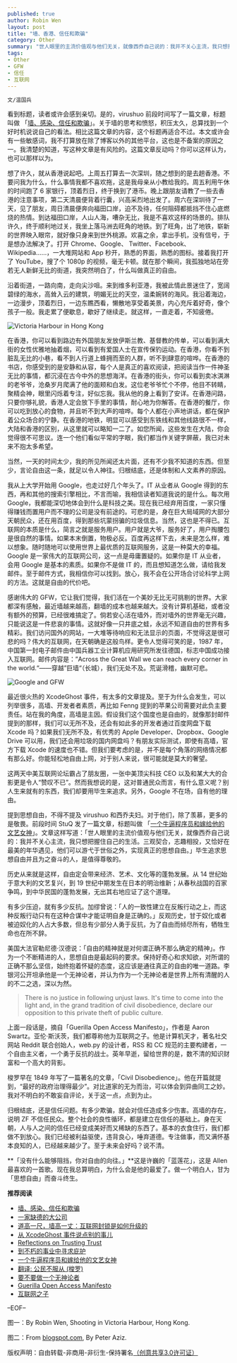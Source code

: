 ```yaml
---
published: true
author: Robin Wen
layout: post
title: "墙、香港、信任和欺骗"
category: Other
summary: "世人眼里的主流价值观与他们无关，就像西乔自己说的：我并不关心主流，我只想把握住自己的生活。三观契合，志趣相投，又恰好在最美的年华遇见，他们可以游弋于世俗之外，实现真正的思想自由。美国大法官勒尼德·汉德说：「自由的精神就是对何谓正确不那么确定的精神」。作为一个不断精进的人，思想自由是最起码的要求。保持好奇心和求知欲，对所谓的正确不那么坚信，始终抱着怀疑的态度，这应该是通往真正的自由的唯一道路。李银河公开坦承他是一个无神论者，并认为作为一个无神论者是世界上所有清醒的人的不二之选，深以为然。"
tags:
- Other
- GFW
- 信任
- 互联网
---
```


`文/温国兵`

看到标题，读者或许会感到亲切。是的，virushuo 前段时间写了一篇文章，标题叫做 「[墙、感染、信任和欺骗](http://mp.weixin.qq.com/s?__biz=MjM5MTE4Nzk1NA==&mid=209128120&idx=1&sn=f735996fe4c92bb91a1cb4808a5a7722&scene=2&srcid=09210n7flsORd0TnYWDiHRS3&from=timeline&isappinstalled=0)」。关于墙的思考和愤怒，积压太久，总算找到一个好时机说说自己的看法。相比这篇文章的内容，这个标题再适合不过。本文或许会有一些敏感词，我不打算放在除了博客以外的其他平台，这也是不备案的原因之一。我清楚的知道，写这种文章是有风险的。这篇文章反动吗？你可以这样认为，也可以那样以为。

想了许久，就从香港说起吧。上周五打算去一次深圳，随之想到的是去趟香港。不要问我为什么，什么事情我都不喜欢拖，这是我母亲从小教给我的。周五利用午休的时间跑了 6 家银行，顶着烈日，终于换到了港币。晚上跟朋友请教了一些去香港的注意事项，第二天清晨便背着行囊，兴高采烈地出发了。周六在深圳待了一天，见了朋友，周日清晨便奔向福田口岸，迫不及待，任何阻碍都抵挡不住心底燃烧的热情。到达福田口岸，人山人海，嘈杂无比，我是不喜欢这样的场景的。排队许久，终于顺利地过关，我坐上落马洲去旺角的地铁。到了旺角，出了地铁，崭新的世界映入眼帘，就好像只身来到世外桃源。欢喜之余，拿出手机，没有信号，于是想办法解决了。打开 Chrome、Google、 Twitter、Facebook、Wikipedia……，一大堆网站和 App 秒开，熟悉的界面，熟悉的图标。接着我打开了 YouTube，搜了个 1080p 的视频，毫无卡顿。就在那个瞬间，我孤独地站在旁若无人新鲜无比的街道，我突然明白了，什么叫做真正的自由。

沿着街道，一路向南，走向尖沙咀。来到维多利亚港，我被此情此景迷住了，宽阔碧绿的海水，高耸入云的建筑，明媚无比的天空，温柔婉转的海风。我沿着海边，一边漫步，顶着烈日，一边东瞧西看，懒散地享受着美景，内心充斥着好奇，像个孩子一般。我走累了便歇息，歇好了继续走。就这样，一直走着，不知疲倦。

![Victoria Harbour in Hong Kong](http://i.imgur.com/hOeGDY2.jpg)

在香港，你可以看到路边有外国朋友发放伊斯兰教、基督教的传单，可以看到满大街的女性优雅地抽着烟，可以看到有爱国人士在宣传保钓运动。在香港，你看不到脏乱无比的小巷，看不到人行道上蜂拥而至的人群，听不到肆意的喧哗。在香港的书店，你感受到的是安静和从容，每个人是真正的喜欢阅读，把阅读当作一件神圣无比的事情，都沉浸在古今中外的思想海洋。在香港的街头，你可以看到卖冰淇淋的老爷爷，沧桑岁月爬满了他的面颊和白发。这位老爷爷忙个不停，他目不转睛，聚精会神，眼里闪烁着专注，好似忘我。我从他的身上看到了安详。在香港问路，只要你够礼貌，香港人定会放下手里的事情，耐心地为你解答。在香港的餐厅，你可以吃到放心的食物，并且听不到大声的喧哗。每个人都在小声地讲话，都在保护着公众场合的宁静。在香港的地铁，明显可以感受到东铁线和其他线路很不一样，大陆和香港的区别，从这里就可以略知一二了。如您所闻，这些发生在大陆，你会觉得很不可思议。连一个他们看似平常的字眼，我们都当作关键字屏蔽，我已对未来不抱太多希望。

当然，一天的时间太少，我的所见所闻还太片面，还有不少我不知道的东西。但至少，言论自由这一条，就足以令人神往。归根结底，还是体制和人文素养的原因。

我从上大学开始用 Google，也走过好几个年头了。IT 从业者从 Google 得到的东西，再和其他的搜索引擎相比，不言而喻，我相信读者知道我说的是什么。每次用 Google，我都能深切地体会到什么是科技之美。现在我已经弃用百度，一家只懂得赚钱而置用户而不理的公司是没有前途的。可悲的是，身在巨大局域网的大部分天朝民众，还在用百度，得到那些坑蒙拐骗的垃圾信息。当然，这也是不得已。互联网的本质是什么，简言之就是服务用户。用户就是大爷，服务好了，用户掏腰包是很自然的事情。如果本末倒置，物极必反。百度再这样下去，未来是怎么样，难以想象。随时随地可以使用世界上最优质的互联网服务，这是一种莫大的幸福。Google 是一家伟大的互联网公司，这一点是毋庸置疑的。如果你是 IT 从业者，会用 Google 是基本的素质。如果你不是做 IT 的，而且想知道怎么做，请给我发邮件。至于邮件方式，我相信你可以找到。放心，我不会在公开场合讨论科学上网的方法。这就是自由的代价吧。

感谢伟大的 GFW，它让我们觉得，我们活在一个美妙无比无可挑剔的世界。大家都深有感触，最近墙越来越高，翻墙的成本也越来越大。没有计算机基础，或者没有额外的预算，已经很难搞定了。倘若安心活在墙外，而对墙外的世界毫无兴趣，只能说这是一件悲哀的事情。这就好像一只井底之蛙，永远不知道自由的世界有多精彩。我们访问国外的网站，一大堆等待响应和无法显示的页面，不觉得这是很可悲的吗？伟大的互联网，在天朝确是这般鸟样。更令人觉得可笑的是，1987 年，中国第一封电子邮件由中国兵器工业计算机应用研究所发往德国，标志中国成功接入互联网。邮件内容是：”Across the Great Wall we can reach every corner in the world.“——穿越”巨墙“（长城），我们无处不及。荒诞滑稽，幽默可悲。

![Google and GFW](http://i.imgur.com/IzhC00m.jpg)

最近很火热的 XcodeGhost 事件，有太多的文章提及。至于为什么会发生，可以列举很多，高墙、开发者者素质，再比如 Fenng 提到的苹果公司需要对此负主要责任。站在我的角度，高墙是主因。假设我们这个国度也是自由的，就像那封邮件提到的那样，我们可以无所不及，还会有如此多的开发者通过百度网盘下载 Xcode 吗？如果我们无所不及，有优秀的 Apple Developer、Dropbox、Google Drive 可以用，我们还会用垃圾的国内网盘吗？有朋友实际测试，即使有高墙，官方下载 Xcode 的速度也不错。但我们要考虑的是，并不是每个角落的网络情况都有那么好。你能轻松地自由上网，对于别人来说，很可能就是莫大的奢望。

这两天中美互联网论坛霸占了朋友圈，一张中美顶尖科技 CEO 以及和某大大的合影更是令人“赞叹不已”。然而我想说的是，这对普通民众而言，有什么意义呢？别人生来就有的东西，我们却要用毕生来追求。另外，Google 不在场，自有他的理由。

提到思想自由，不得不提及 virushuo 和西乔夫妇。对于他们，除了羡慕，更多的是敬畏。前段时间 StuQ 发了一篇文章，标题叫做 「[一个牛逼程序员和嫁给他的文艺女神](http://mp.weixin.qq.com/s?__biz=MzA3MjEyNTE4MQ==&mid=214481540&idx=1&sn=438ea5d48d7fe5d8bc2ac4e6071ed0f0&scene=1&srcid=0923X5yQEgaFVjntUEi6tLRQ#rd)」。文章这样写道：「世人眼里的主流价值观与他们无关，就像西乔自己说的：我并不关心主流，我只想把握住自己的生活。三观契合，志趣相投，又恰好在最美的年华遇见，他们可以游弋于世俗之外，实现真正的思想自由。」毕生追求思想自由并且为之奋斗的人，是值得尊敬的。

历史从来就是这样，自由定会带来经济、艺术、文化等的蓬勃发展。从 14 世纪始于意大利的文艺复兴，到 19 世纪中期发生在日本的明治维新；从春秋战国的百家争鸣，到中华民国的蓬勃发展，无出其右地应证了这个道理。

有多少压迫，就有多少反抗。加缪曾说：「人的一致性建立在反叛行动之上，而这种反叛行动只有在这种合谋中才能证明自身是正确的。」反观历史，甘于奴化或者被迫奴化的人占大多数，但总有少部分人勇于反抗，为了自由而倾尽所有，牺牲生命也在所不辞。

美国大法官勒尼德·汉德说：「自由的精神就是对何谓正确不那么确定的精神」。作为一个不断精进的人，思想自由是最起码的要求。保持好奇心和求知欲，对所谓的正确不那么坚信，始终抱着怀疑的态度，这应该是通往真正的自由的唯一道路。李银河公开坦承他是一个无神论者，并认为作为一个无神论者是世界上所有清醒的人的不二之选，深以为然。

> There is no justice in following unjust laws. It's time to come into the light and, in the grand tradition of civil disobedience, declare our opposition to this private theft of public culture.

上面一段话是，摘自「Guerilla Open Access Manifesto」，作者是 Aaron Swartz。亚伦·斯沃茨，我们都尊称他为互联网之子。他是计算机天才，著名社交网站 Reddit 联合创始人，web.py 的设计者，RSS 和 CC 规范的主要构建者，一个自由主义者，一个勇于反抗的战士。英年早逝，留给世界的是，数不清的知识财富和一个高大的背影。

梭罗早在 1849 年写了一篇著名的文章，「Civil Disobedience」。他在开篇就提到，“最好的政府治理得最少”。对比道家的无为而治，可以体会到异曲同工之妙。我对不明白的不敢妄自评论，关于这一点，点到为止。

归根结底，还是信任问题。有多少欺骗，就会对信任造成多少伤害。高墙的存在，说明 ZF 不信任民众。整个社会的良性循环，都是建立在信任的基础上。身在天朝，人与人之间的信任已经变成美好而又稀缺的东西了。基本的衣食住行，我们都做不到放心。我们已经被利益驱使，违背良心，唾弃道德。专注做事，而又满怀基本良知的人，已经越来越少了。至于未来会好吗？说不清。

**「没有什么能够阻挡，你对自由的向往。」**这是许巍的「蓝莲花」，这是 Allen 最喜欢的一首歌。现在我总算明白，为什么会是他的最爱了。做一个明白人，甘为「思想自由」而奋斗终生。

**推荐阅读**

* [墙、感染、信任和欺骗](http://mp.weixin.qq.com/s?__biz=MjM5MTE4Nzk1NA==&mid=209128120&idx=1&sn=f735996fe4c92bb91a1cb4808a5a7722&scene=2&srcid=09210n7flsORd0TnYWDiHRS3&from=timeline&isappinstalled=0)
* [一家缺德的大公司](http://mp.weixin.qq.com/s?__biz=MjM5ODIyMTE0MA==&mid=214154567&idx=1&sn=d2e894d24450b200ed1ecefd709e6823&scene=1&srcid=0919X8ZSsFdaXSwNnWS6XAcx#rd)
* [道高一尺，墙高一丈：互联网封锁是如何升级的](https://theinitium.com/article/20150904-mainland-greatfirewall/)
* [从 XcodeGhost 事件说点别的事儿](http://mp.weixin.qq.com/s?__biz=MjM5ODIyMTE0MA==&mid=214261754&idx=1&sn=eed95cfc3846b4cc40e18c62b6afb72b&scene=1&srcid=0924UNICn1SBQNvhZcdzoJBZ#rd)
* [Reflections on Trusting Trust](https://www.ece.cmu.edu/~ganger/712.fall02/papers/p761-thompson.pdf)
* [到不朽的事业中寻求庇护](http://mp.weixin.qq.com/s?__biz=MzIwMDE0NTk4NQ==&mid=210889589&idx=1&sn=3c6be878fd46b2774883de2a67f4c387&scene=1&srcid=0924bLlDhG4mtmTafbtwEbh9#rd)
* [一个牛逼程序员和嫁给他的文艺女神](http://mp.weixin.qq.com/s?__biz=MzA3MjEyNTE4MQ==&mid=214481540&idx=1&sn=438ea5d48d7fe5d8bc2ac4e6071ed0f0&scene=1&srcid=0923X5yQEgaFVjntUEi6tLRQ#rd)
* [翻译: 公民不服从 (梭罗)](https://zh.wikisource.org/zh/Translation:%E5%85%AC%E6%B0%91%E4%B8%8D%E6%9C%8D%E4%BB%8E_(%E6%A2%AD%E7%BD%97))
* [要不要做一个无神论者](http://blog.sina.com.cn/s/blog_473d53360102w1fz.html)
* [Guerilla Open Access Manifesto](https://archive.org/stream/GuerillaOpenAccessManifesto/Goamjuly2008_djvu.txt)
* [互联网之子](http://mp.weixin.qq.com/s?__biz=MjM5MDA1Njk4MA==&mid=207725899&idx=1&sn=36ad0edc70d1b96aaaac6cf0eb1043ed&scene=1&srcid=0916ZIufDzbGfFfNR5pmf7CU#rd)

–EOF–

图一：By Robin Wen, Shooting in Victoria Harbour, Hong Kong.

图二：From <a href="http://guidecosmos.blogspot.com/2013/04/vpn-to-use-with-chinas-gfw.html" target="_blank">blogspot.com</a>, By Peter Aziz.

版权声明：自由转载-非商用-非衍生-保持署名<a href="http://creativecommons.org/licenses/by-nc-nd/3.0/deed.zh" target="_blank">（创意共享3.0许可证）</a>
